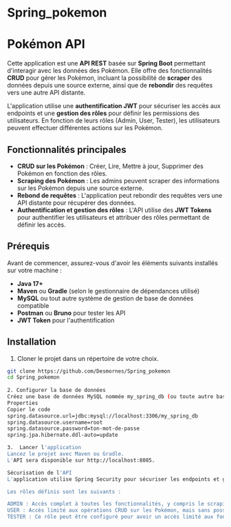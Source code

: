 # Spring_pokemon

# Pokémon API

Cette application est une **API REST** basée sur **Spring Boot** permettant d'interagir avec les données des Pokémon. Elle offre des fonctionnalités **CRUD** pour gérer les Pokémon, incluant la possibilité de **scraper** des données depuis une source externe, ainsi que de **rebondir** des requêtes vers une autre API distante.

L'application utilise une **authentification JWT** pour sécuriser les accès aux endpoints et une **gestion des rôles** pour définir les permissions des utilisateurs. En fonction de leurs rôles (Admin, User, Tester), les utilisateurs peuvent effectuer différentes actions sur les Pokémon.

## Fonctionnalités principales

- **CRUD sur les Pokémon** : Créer, Lire, Mettre à jour, Supprimer des Pokémon en fonction des rôles.
- **Scraping des Pokémon** : Les admins peuvent scraper des informations sur les Pokémon depuis une source externe.
- **Rebond de requêtes** : L'application peut rebondir des requêtes vers une API distante pour récupérer des données.
- **Authentification et gestion des rôles** : L'API utilise des **JWT Tokens** pour authentifier les utilisateurs et attribuer des rôles permettant de définir les accès.
  
## Prérequis

Avant de commencer, assurez-vous d'avoir les éléments suivants installés sur votre machine :

- **Java 17+**
- **Maven** ou **Gradle** (selon le gestionnaire de dépendances utilisé)
- **MySQL** ou tout autre système de gestion de base de données compatible
- **Postman** ou **Bruno** pour tester les API
- **JWT Token** pour l'authentification

## Installation

1. Cloner le projet dans un répertoire de votre choix.
```bash
git clone https://github.com/Desmornes/Spring_pokemon
cd Spring_pokemon
   
2. Configurer la base de données
Créez une base de données MySQL nommée my_spring_db (ou toute autre base de données de votre choix) et configurez-la dans le fichier application.properties.
Properties
Copier le code
spring.datasource.url=jdbc:mysql://localhost:3306/my_spring_db
spring.datasource.username=root
spring.datasource.password=ton-mot-de-passe
spring.jpa.hibernate.ddl-auto=update

3.  Lancer l'application
Lancez le projet avec Maven ou Gradle.
L'API sera disponible sur http://localhost:8085.

Sécurisation de l'API
L'application utilise Spring Security pour sécuriser les endpoints et gère l'authentification via JWT Tokens.

Les rôles définis sont les suivants :

ADMIN : Accès complet à toutes les fonctionnalités, y compris le scraping et le rebond des requêtes vers des APIs distantes.
USER : Accès limité aux opérations CRUD sur les Pokémon, mais sans possibilité de suppression ou modification (cela doit être effectué par un admin).
TESTER : Ce rôle peut être configuré pour avoir un accès limité aux fonctionnalités de test ou d'examen sans pouvoir modifier les données.
